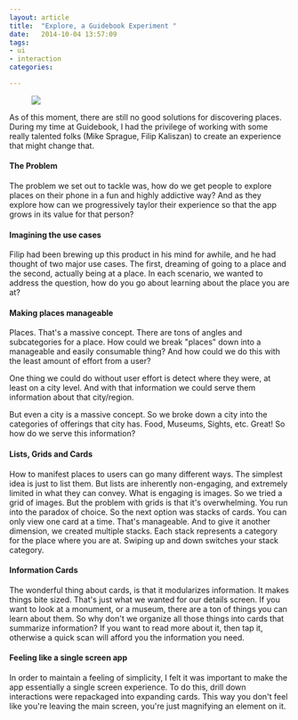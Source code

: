 ```yaml
---
layout: article
title:  "Explore, a Guidebook Experiment "
date:   2014-10-04 13:57:09
tags:
- ui
- interaction
categories:

---
```


<figure>
<img src="{{edchao.github.io}}/assets/img_gbExplore.jpg" />
</figure>

<!--more-->

As of this moment, there are still no good solutions for discovering places.  During my time at Guidebook, I had the privilege of working with some really talented folks (Mike Sprague, Filip Kaliszan) to create an experience that might change that.

#### The Problem

The problem we set out to tackle was, how do we get people to explore places on their phone in a fun and highly addictive way?  And as they explore how can we progressively taylor their experience so that the app grows in its value for that person?

#### Imagining the use cases

Filip had been brewing up this product in his mind for awhile, and he had thought of two major use cases.  The first, dreaming of going to a place and the second, actually being at a place.  In each scenario,  we wanted to address the question, how do you go about learning about the place you are at?

#### Making places manageable

Places.  That's a massive concept.  There are tons of angles and subcategories for a place.  How could we break "places" down into a manageable and easily consumable thing?  And how could we do this with the least amount of effort from a user?  

One thing we could do without user effort is detect where they were, at least on a city level.  And with that information we could serve them information about that city/region.  

But even a city is a massive concept.  So we broke down a city into the categories of offerings that city has.  Food, Museums, Sights, etc.  Great! So how do we serve this information?

#### Lists, Grids and Cards

How to manifest places to users can go many different ways.  The simplest idea is just to list them.  But lists are inherently non-engaging, and extremely limited in what they can convey.  What is engaging is images.  So we tried a grid of images.  But the problem with grids is that it's overwhelming.  You run into the paradox of choice.  So the next option was stacks of cards.  You can only view one card at a time.  That's manageable. And to give it another dimension, we created multiple stacks. Each stack represents a category for the place where you are at.   Swiping up and down switches your stack category.

#### Information Cards

The wonderful thing about cards, is that it modularizes information.  It makes things bite sized.  That's just what we wanted for our details screen.  If you want to look at a monument, or a museum, there are a ton of things you can learn about them.  So why don't we organize all those things into cards that summarize information? If you want to read more about it, then tap it, otherwise a quick scan will afford you the information you need.

#### Feeling like a single screen app

In order to maintain a feeling of simplicity, I felt it was important to make the app essentially a single screen experience.  To do this, drill down interactions were repackaged into expanding cards.  This way you don't feel like you're leaving the main screen, you're just magnifying an element on it.
